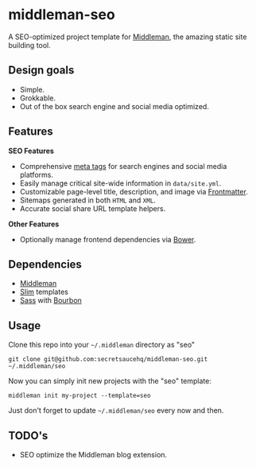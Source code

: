 # middleman-seo
A SEO-optimized project template for [Middleman](http://middlemanapp.com), the amazing static site building tool.

## Design goals
- Simple.
- Grokkable.
- Out of the box search engine and social media optimized.

## Features
__SEO Features__
- Comprehensive [meta tags](secretsaucehq.com/blog/social-media/the-ultimate-guide-to-social-media-meta-tags/) for search engines and social media platforms.
- Easily manage critical site-wide information in `data/site.yml`.
- Customizable page-level title, description, and image via [Frontmatter](https://middlemanapp.com/basics/frontmatter/).
- Sitemaps generated in both `HTML` and `XML`.
- Accurate social share URL template helpers.

__Other Features__
- Optionally manage frontend dependencies via [Bower](http://bower.io).

## Dependencies

- [Middleman](http://middlemanapp.com)
- [Slim](http://slim-lang.com/) templates
- [Sass](http://sass-lang.com/) with [Bourbon](http://bourbon.io/)

## Usage
Clone this repo into your `~/.middleman` directory as "seo"

`git clone git@github.com:secretsaucehq/middleman-seo.git ~/.middleman/seo`

Now you can simply init new projects with the "seo" template:

`middleman init my-project --template=seo `

Just don't forget to update `~/.middleman/seo` every now and then.

## TODO's
- SEO optimize the Middleman blog extension.
